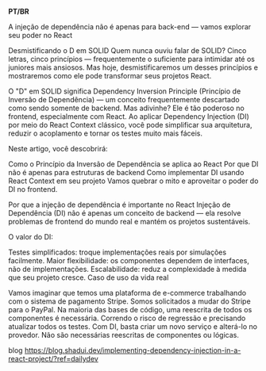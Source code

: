 **PT/BR**

A injeção de dependência não é apenas para back-end — vamos explorar seu poder no React

Desmistificando o D em SOLID
Quem nunca ouviu falar de SOLID? Cinco letras, cinco princípios — frequentemente o suficiente para intimidar até os juniores mais ansiosos. Mas hoje, desmistificaremos um desses princípios e mostraremos como ele pode transformar seus projetos React.

O "D" em SOLID significa Dependency Inversion Principle (Princípio de Inversão de Dependência) — um conceito frequentemente descartado como sendo somente de backend. Mas adivinhe? Ele é tão poderoso no frontend, especialmente com React. Ao aplicar Dependency Injection (DI) por meio do React Context clássico, você pode simplificar sua arquitetura, reduzir o acoplamento e tornar os testes muito mais fáceis.

Neste artigo, você descobrirá:

Como o Princípio da Inversão de Dependência se aplica ao React
Por que DI não é apenas para estruturas de backend
Como implementar DI usando React Context em seu projeto
Vamos quebrar o mito e aproveitar o poder do DI no frontend.

Por que a injeção de dependência é importante no React
Injeção de Dependência (DI) não é apenas um conceito de backend — ela resolve problemas de frontend do mundo real e mantém os projetos sustentáveis.

O valor do DI:

Testes simplificados: troque implementações reais por simulações facilmente.
Maior flexibilidade: os componentes dependem de interfaces, não de implementações.
Escalabilidade: reduz a complexidade à medida que seu projeto cresce.
Caso de uso da vida real

Vamos imaginar que temos uma plataforma de e-commerce trabalhando com o sistema de pagamento Stripe. Somos solicitados a mudar do Stripe para o PayPal. Na maioria das bases de código, uma reescrita de todos os componentes é necessária. Correndo o risco de regressão e precisando atualizar todos os testes. Com DI, basta criar um novo serviço e alterá-lo no provedor. Não são necessárias reescritas de componentes ou lógicas.

blog https://blog.shadui.dev/implementing-dependency-injection-in-a-react-project/?ref=dailydev
